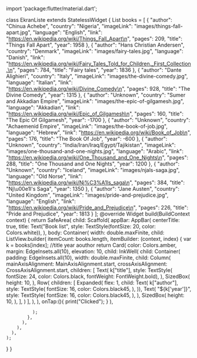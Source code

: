import 'package:flutter/material.dart';

class EkranListe extends StatelessWidget {
  List books = [
    {
      "author": "Chinua Achebe",
      "country": "Nigeria",
      "imageLink": "images/things-fall-apart.jpg",
      "language": "English",
      "link": "https://en.wikipedia.org/wiki/Things_Fall_Apart\n",
      "pages": 209,
      "title": "Things Fall Apart",
      "year": 1958
    },
    {
      "author": "Hans Christian Andersen",
      "country": "Denmark",
      "imageLink": "images/fairy-tales.jpg",
      "language": "Danish",
      "link":
          "https://en.wikipedia.org/wiki/Fairy_Tales_Told_for_Children._First_Collection.\n",
      "pages": 784,
      "title": "Fairy tales",
      "year": 1836
    },
    {
      "author": "Dante Alighieri",
      "country": "Italy",
      "imageLink": "images/the-divine-comedy.jpg",
      "language": "Italian",
      "link": "https://en.wikipedia.org/wiki/Divine_Comedy\n",
      "pages": 928,
      "title": "The Divine Comedy",
      "year": 1315
    },
    {
      "author": "Unknown",
      "country": "Sumer and Akkadian Empire",
      "imageLink": "images/the-epic-of-gilgamesh.jpg",
      "language": "Akkadian",
      "link": "https://en.wikipedia.org/wiki/Epic_of_Gilgamesh\n",
      "pages": 160,
      "title": "The Epic Of Gilgamesh",
      "year": -1700
    },
    {
      "author": "Unknown",
      "country": "Achaemenid Empire",
      "imageLink": "images/the-book-of-job.jpg",
      "language": "Hebrew",
      "link": "https://en.wikipedia.org/wiki/Book_of_Job\n",
      "pages": 176,
      "title": "The Book Of Job",
      "year": -600
    },
    {
      "author": "Unknown",
      "country": "India/Iran/Iraq/Egypt/Tajikistan",
      "imageLink": "images/one-thousand-and-one-nights.jpg",
      "language": "Arabic",
      "link": "https://en.wikipedia.org/wiki/One_Thousand_and_One_Nights\n",
      "pages": 288,
      "title": "One Thousand and One Nights",
      "year": 1200
    },
    {
      "author": "Unknown",
      "country": "Iceland",
      "imageLink": "images/njals-saga.jpg",
      "language": "Old Norse",
      "link": "https://en.wikipedia.org/wiki/Nj%C3%A1ls_saga\n",
      "pages": 384,
      "title": "Nj\u00e1l's Saga",
      "year": 1350
    },
    {
      "author": "Jane Austen",
      "country": "United Kingdom",
      "imageLink": "images/pride-and-prejudice.jpg",
      "language": "English",
      "link": "https://en.wikipedia.org/wiki/Pride_and_Prejudice\n",
      "pages": 226,
      "title": "Pride and Prejudice",
      "year": 1813
    }
  ];
  @override
  Widget build(BuildContext context) {
    return SafeArea(
      child: Scaffold(
        appBar: AppBar(
          centerTitle: true,
          title: Text("Book list",
              style: TextStyle(fontSize: 20, color: Colors.white)),
        ),
        body: Container(
          width: double.maxFinite,
          child: ListView.builder(
            itemCount: books.length,
            itemBuilder: (context, index) {
              var k = books[index];
              //title year aouthor
              return Card(
                color: Colors.amber,
                margin: EdgeInsets.all(10),
                elevation: 10,
                child: InkWell(
                  child: Container(
                    padding: EdgeInsets.all(10),
                    width: double.maxFinite,
                    child: Column(
                      mainAxisAlignment: MainAxisAlignment.start,
                      crossAxisAlignment: CrossAxisAlignment.start,
                      children: [
                        Text(
                          k["title"],
                          style: TextStyle(
                              fontSize: 24,
                              color: Colors.black,
                              fontWeight: FontWeight.bold),
                        ),
                        SizedBox(
                          height: 10,
                        ),
                        Row(
                          children: [
                            Expanded(
                                flex: 1,
                                child: Text(
                                  k["author"],
                                  style: TextStyle(
                                    fontSize: 16,
                                    color: Colors.black45,
                                  ),
                                )),
                            Text(
                              "${k['year']}",
                              style: TextStyle(
                                fontSize: 16,
                                color: Colors.black45,
                              ),
                            ),
                            SizedBox(
                              height: 10,
                            ),
                          ],
                        )
                      ],
                    ),
                  ),
                    onTap:(){
                      print("Clicked");
                    }
                ),

              );
            },
          ),
        ),
      ),
    );
  }
}


